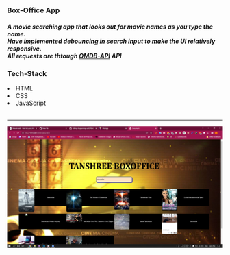 <h3>Box-Office App</h3>
<h5> A movie searching app that looks out for movie names as you type the name.<br>Have implemented debouncing in search input to make the UI relatively responsive.<br>All requests are thtough <a href="www.omdbapi.com" text-decoration="none">OMDB-API</a> API 
  
  <h3>Tech-Stack</h3>
  <li>HTML</li>
  <li>CSS</li>
  <li>JavaScript</li>
  <br>
  <hr>
<img src="ss.png"/>
